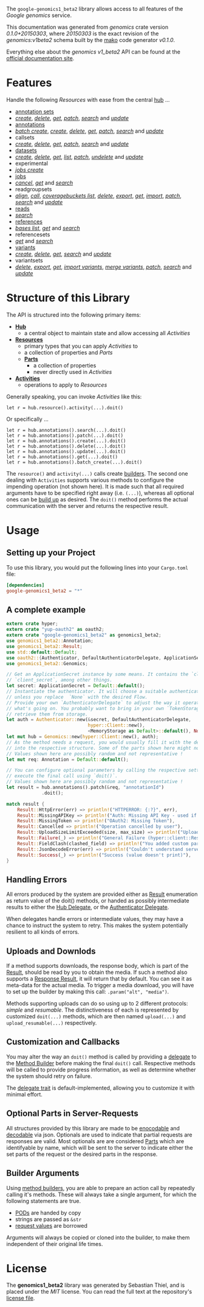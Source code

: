 <!---
DO NOT EDIT !
This file was generated automatically from 'src/mako/README.md.mako'
DO NOT EDIT !
-->
The `google-genomics1_beta2` library allows access to all features of the *Google genomics* service.

This documentation was generated from *genomics* crate version *0.1.0+20150303*, where *20150303* is the exact revision of the *genomics:v1beta2* schema built by the [mako](http://www.makotemplates.org/) code generator *v0.1.0*.

Everything else about the *genomics* *v1_beta2* API can be found at the
[official documentation site](https://developers.google.com/genomics/v1beta2/reference).
# Features

Handle the following *Resources* with ease from the central [hub](http://byron.github.io/google-apis-rs/google-genomics1_beta2/struct.Genomics.html) ... 

* [annotation sets](http://byron.github.io/google-apis-rs/google-genomics1_beta2/struct.AnnotationSet.html)
 * [*create*](http://byron.github.io/google-apis-rs/google-genomics1_beta2/struct.AnnotationSetCreateCall.html), [*delete*](http://byron.github.io/google-apis-rs/google-genomics1_beta2/struct.AnnotationSetDeleteCall.html), [*get*](http://byron.github.io/google-apis-rs/google-genomics1_beta2/struct.AnnotationSetGetCall.html), [*patch*](http://byron.github.io/google-apis-rs/google-genomics1_beta2/struct.AnnotationSetPatchCall.html), [*search*](http://byron.github.io/google-apis-rs/google-genomics1_beta2/struct.AnnotationSetSearchCall.html) and [*update*](http://byron.github.io/google-apis-rs/google-genomics1_beta2/struct.AnnotationSetUpdateCall.html)
* [annotations](http://byron.github.io/google-apis-rs/google-genomics1_beta2/struct.Annotation.html)
 * [*batch create*](http://byron.github.io/google-apis-rs/google-genomics1_beta2/struct.AnnotationBatchCreateCall.html), [*create*](http://byron.github.io/google-apis-rs/google-genomics1_beta2/struct.AnnotationCreateCall.html), [*delete*](http://byron.github.io/google-apis-rs/google-genomics1_beta2/struct.AnnotationDeleteCall.html), [*get*](http://byron.github.io/google-apis-rs/google-genomics1_beta2/struct.AnnotationGetCall.html), [*patch*](http://byron.github.io/google-apis-rs/google-genomics1_beta2/struct.AnnotationPatchCall.html), [*search*](http://byron.github.io/google-apis-rs/google-genomics1_beta2/struct.AnnotationSearchCall.html) and [*update*](http://byron.github.io/google-apis-rs/google-genomics1_beta2/struct.AnnotationUpdateCall.html)
* callsets
 * [*create*](http://byron.github.io/google-apis-rs/google-genomics1_beta2/struct.CallsetCreateCall.html), [*delete*](http://byron.github.io/google-apis-rs/google-genomics1_beta2/struct.CallsetDeleteCall.html), [*get*](http://byron.github.io/google-apis-rs/google-genomics1_beta2/struct.CallsetGetCall.html), [*patch*](http://byron.github.io/google-apis-rs/google-genomics1_beta2/struct.CallsetPatchCall.html), [*search*](http://byron.github.io/google-apis-rs/google-genomics1_beta2/struct.CallsetSearchCall.html) and [*update*](http://byron.github.io/google-apis-rs/google-genomics1_beta2/struct.CallsetUpdateCall.html)
* [datasets](http://byron.github.io/google-apis-rs/google-genomics1_beta2/struct.Dataset.html)
 * [*create*](http://byron.github.io/google-apis-rs/google-genomics1_beta2/struct.DatasetCreateCall.html), [*delete*](http://byron.github.io/google-apis-rs/google-genomics1_beta2/struct.DatasetDeleteCall.html), [*get*](http://byron.github.io/google-apis-rs/google-genomics1_beta2/struct.DatasetGetCall.html), [*list*](http://byron.github.io/google-apis-rs/google-genomics1_beta2/struct.DatasetListCall.html), [*patch*](http://byron.github.io/google-apis-rs/google-genomics1_beta2/struct.DatasetPatchCall.html), [*undelete*](http://byron.github.io/google-apis-rs/google-genomics1_beta2/struct.DatasetUndeleteCall.html) and [*update*](http://byron.github.io/google-apis-rs/google-genomics1_beta2/struct.DatasetUpdateCall.html)
* experimental
 * [*jobs create*](http://byron.github.io/google-apis-rs/google-genomics1_beta2/struct.ExperimentalJobCreateCall.html)
* [jobs](http://byron.github.io/google-apis-rs/google-genomics1_beta2/struct.Job.html)
 * [*cancel*](http://byron.github.io/google-apis-rs/google-genomics1_beta2/struct.JobCancelCall.html), [*get*](http://byron.github.io/google-apis-rs/google-genomics1_beta2/struct.JobGetCall.html) and [*search*](http://byron.github.io/google-apis-rs/google-genomics1_beta2/struct.JobSearchCall.html)
* readgroupsets
 * [*align*](http://byron.github.io/google-apis-rs/google-genomics1_beta2/struct.ReadgroupsetAlignCall.html), [*call*](http://byron.github.io/google-apis-rs/google-genomics1_beta2/struct.ReadgroupsetCallCall.html), [*coveragebuckets list*](http://byron.github.io/google-apis-rs/google-genomics1_beta2/struct.ReadgroupsetCoveragebucketListCall.html), [*delete*](http://byron.github.io/google-apis-rs/google-genomics1_beta2/struct.ReadgroupsetDeleteCall.html), [*export*](http://byron.github.io/google-apis-rs/google-genomics1_beta2/struct.ReadgroupsetExportCall.html), [*get*](http://byron.github.io/google-apis-rs/google-genomics1_beta2/struct.ReadgroupsetGetCall.html), [*import*](http://byron.github.io/google-apis-rs/google-genomics1_beta2/struct.ReadgroupsetImportCall.html), [*patch*](http://byron.github.io/google-apis-rs/google-genomics1_beta2/struct.ReadgroupsetPatchCall.html), [*search*](http://byron.github.io/google-apis-rs/google-genomics1_beta2/struct.ReadgroupsetSearchCall.html) and [*update*](http://byron.github.io/google-apis-rs/google-genomics1_beta2/struct.ReadgroupsetUpdateCall.html)
* [reads](http://byron.github.io/google-apis-rs/google-genomics1_beta2/struct.Read.html)
 * [*search*](http://byron.github.io/google-apis-rs/google-genomics1_beta2/struct.ReadSearchCall.html)
* [references](http://byron.github.io/google-apis-rs/google-genomics1_beta2/struct.Reference.html)
 * [*bases list*](http://byron.github.io/google-apis-rs/google-genomics1_beta2/struct.ReferenceBaseListCall.html), [*get*](http://byron.github.io/google-apis-rs/google-genomics1_beta2/struct.ReferenceGetCall.html) and [*search*](http://byron.github.io/google-apis-rs/google-genomics1_beta2/struct.ReferenceSearchCall.html)
* referencesets
 * [*get*](http://byron.github.io/google-apis-rs/google-genomics1_beta2/struct.ReferencesetGetCall.html) and [*search*](http://byron.github.io/google-apis-rs/google-genomics1_beta2/struct.ReferencesetSearchCall.html)
* [variants](http://byron.github.io/google-apis-rs/google-genomics1_beta2/struct.Variant.html)
 * [*create*](http://byron.github.io/google-apis-rs/google-genomics1_beta2/struct.VariantCreateCall.html), [*delete*](http://byron.github.io/google-apis-rs/google-genomics1_beta2/struct.VariantDeleteCall.html), [*get*](http://byron.github.io/google-apis-rs/google-genomics1_beta2/struct.VariantGetCall.html), [*search*](http://byron.github.io/google-apis-rs/google-genomics1_beta2/struct.VariantSearchCall.html) and [*update*](http://byron.github.io/google-apis-rs/google-genomics1_beta2/struct.VariantUpdateCall.html)
* variantsets
 * [*delete*](http://byron.github.io/google-apis-rs/google-genomics1_beta2/struct.VariantsetDeleteCall.html), [*export*](http://byron.github.io/google-apis-rs/google-genomics1_beta2/struct.VariantsetExportCall.html), [*get*](http://byron.github.io/google-apis-rs/google-genomics1_beta2/struct.VariantsetGetCall.html), [*import variants*](http://byron.github.io/google-apis-rs/google-genomics1_beta2/struct.VariantsetImportVariantCall.html), [*merge variants*](http://byron.github.io/google-apis-rs/google-genomics1_beta2/struct.VariantsetMergeVariantCall.html), [*patch*](http://byron.github.io/google-apis-rs/google-genomics1_beta2/struct.VariantsetPatchCall.html), [*search*](http://byron.github.io/google-apis-rs/google-genomics1_beta2/struct.VariantsetSearchCall.html) and [*update*](http://byron.github.io/google-apis-rs/google-genomics1_beta2/struct.VariantsetUpdateCall.html)




# Structure of this Library

The API is structured into the following primary items:

* **[Hub](http://byron.github.io/google-apis-rs/google-genomics1_beta2/struct.Genomics.html)**
    * a central object to maintain state and allow accessing all *Activities*
* **[Resources](http://byron.github.io/google-apis-rs/google-genomics1_beta2/trait.Resource.html)**
    * primary types that you can apply *Activities* to
    * a collection of properties and *Parts*
    * **[Parts](http://byron.github.io/google-apis-rs/google-genomics1_beta2/trait.Part.html)**
        * a collection of properties
        * never directly used in *Activities*
* **[Activities](http://byron.github.io/google-apis-rs/google-genomics1_beta2/trait.CallBuilder.html)**
    * operations to apply to *Resources*

Generally speaking, you can invoke *Activities* like this:

```Rust,ignore
let r = hub.resource().activity(...).doit()
```

Or specifically ...

```ignore
let r = hub.annotations().search(...).doit()
let r = hub.annotations().patch(...).doit()
let r = hub.annotations().create(...).doit()
let r = hub.annotations().delete(...).doit()
let r = hub.annotations().update(...).doit()
let r = hub.annotations().get(...).doit()
let r = hub.annotations().batch_create(...).doit()
```

The `resource()` and `activity(...)` calls create [builders][builder-pattern]. The second one dealing with `Activities` 
supports various methods to configure the impending operation (not shown here). It is made such that all required arguments have to be 
specified right away (i.e. `(...)`), whereas all optional ones can be [build up][builder-pattern] as desired.
The `doit()` method performs the actual communication with the server and returns the respective result.

# Usage

## Setting up your Project

To use this library, you would put the following lines into your `Cargo.toml` file:

```toml
[dependencies]
google-genomics1_beta2 = "*"
```

## A complete example

```Rust
extern crate hyper;
extern crate "yup-oauth2" as oauth2;
extern crate "google-genomics1_beta2" as genomics1_beta2;
use genomics1_beta2::Annotation;
use genomics1_beta2::Result;
use std::default::Default;
use oauth2::{Authenticator, DefaultAuthenticatorDelegate, ApplicationSecret, MemoryStorage};
use genomics1_beta2::Genomics;

// Get an ApplicationSecret instance by some means. It contains the `client_id` and 
// `client_secret`, among other things.
let secret: ApplicationSecret = Default::default();
// Instantiate the authenticator. It will choose a suitable authentication flow for you, 
// unless you replace  `None` with the desired Flow.
// Provide your own `AuthenticatorDelegate` to adjust the way it operates and get feedback about 
// what's going on. You probably want to bring in your own `TokenStorage` to persist tokens and
// retrieve them from storage.
let auth = Authenticator::new(&secret, DefaultAuthenticatorDelegate,
                              hyper::Client::new(),
                              <MemoryStorage as Default>::default(), None);
let mut hub = Genomics::new(hyper::Client::new(), auth);
// As the method needs a request, you would usually fill it with the desired information
// into the respective structure. Some of the parts shown here might not be applicable !
// Values shown here are possibly random and not representative !
let mut req: Annotation = Default::default();

// You can configure optional parameters by calling the respective setters at will, and
// execute the final call using `doit()`.
// Values shown here are possibly random and not representative !
let result = hub.annotations().patch(&req, "annotationId")
             .doit();

match result {
    Result::HttpError(err) => println!("HTTPERROR: {:?}", err),
    Result::MissingAPIKey => println!("Auth: Missing API Key - used if there are no scopes"),
    Result::MissingToken => println!("OAuth2: Missing Token"),
    Result::Cancelled => println!("Operation cancelled by user"),
    Result::UploadSizeLimitExceeded(size, max_size) => println!("Upload size too big: {} of {}", size, max_size),
    Result::Failure(_) => println!("General Failure (hyper::client::Response doesn't print)"),
    Result::FieldClash(clashed_field) => println!("You added custom parameter which is part of builder: {:?}", clashed_field),
    Result::JsonDecodeError(err) => println!("Couldn't understand server reply - maybe API needs update: {:?}", err),
    Result::Success(_) => println!("Success (value doesn't print)"),
}

```
## Handling Errors

All errors produced by the system are provided either as [Result](http://byron.github.io/google-apis-rs/google-genomics1_beta2/enum.Result.html) enumeration as return value of 
the doit() methods, or handed as possibly intermediate results to either the 
[Hub Delegate](http://byron.github.io/google-apis-rs/google-genomics1_beta2/trait.Delegate.html), or the [Authenticator Delegate](http://byron.github.io/google-apis-rs/google-genomics1_beta2/../yup-oauth2/trait.AuthenticatorDelegate.html).

When delegates handle errors or intermediate values, they may have a chance to instruct the system to retry. This 
makes the system potentially resilient to all kinds of errors.

## Uploads and Downlods
If a method supports downloads, the response body, which is part of the [Result](http://byron.github.io/google-apis-rs/google-genomics1_beta2/enum.Result.html), should be
read by you to obtain the media.
If such a method also supports a [Response Result](http://byron.github.io/google-apis-rs/google-genomics1_beta2/trait.ResponseResult.html), it will return that by default.
You can see it as meta-data for the actual media. To trigger a media download, you will have to set up the builder by making
this call: `.param("alt", "media")`.

Methods supporting uploads can do so using up to 2 different protocols: 
*simple* and *resumable*. The distinctiveness of each is represented by customized 
`doit(...)` methods, which are then named `upload(...)` and `upload_resumable(...)` respectively.

## Customization and Callbacks

You may alter the way an `doit()` method is called by providing a [delegate](http://byron.github.io/google-apis-rs/google-genomics1_beta2/trait.Delegate.html) to the 
[Method Builder](http://byron.github.io/google-apis-rs/google-genomics1_beta2/trait.CallBuilder.html) before making the final `doit()` call. 
Respective methods will be called to provide progress information, as well as determine whether the system should 
retry on failure.

The [delegate trait](http://byron.github.io/google-apis-rs/google-genomics1_beta2/trait.Delegate.html) is default-implemented, allowing you to customize it with minimal effort.

## Optional Parts in Server-Requests

All structures provided by this library are made to be [enocodable](http://byron.github.io/google-apis-rs/google-genomics1_beta2/trait.RequestValue.html) and 
[decodable](http://byron.github.io/google-apis-rs/google-genomics1_beta2/trait.ResponseResult.html) via json. Optionals are used to indicate that partial requests are responses are valid.
Most optionals are are considered [Parts](http://byron.github.io/google-apis-rs/google-genomics1_beta2/trait.Part.html) which are identifyable by name, which will be sent to 
the server to indicate either the set parts of the request or the desired parts in the response.

## Builder Arguments

Using [method builders](http://byron.github.io/google-apis-rs/google-genomics1_beta2/trait.CallBuilder.html), you are able to prepare an action call by repeatedly calling it's methods.
These will always take a single argument, for which the following statements are true.

* [PODs][wiki-pod] are handed by copy
* strings are passed as `&str`
* [request values](http://byron.github.io/google-apis-rs/google-genomics1_beta2/trait.RequestValue.html) are borrowed

Arguments will always be copied or cloned into the builder, to make them independent of their original life times.

[wiki-pod]: http://en.wikipedia.org/wiki/Plain_old_data_structure
[builder-pattern]: http://en.wikipedia.org/wiki/Builder_pattern
[google-go-api]: https://github.com/google/google-api-go-client

# License
The **genomics1_beta2** library was generated by Sebastian Thiel, and is placed 
under the *MIT* license.
You can read the full text at the repository's [license file][repo-license].

[repo-license]: https://github.com/Byron/google-apis-rs/LICENSE.md
